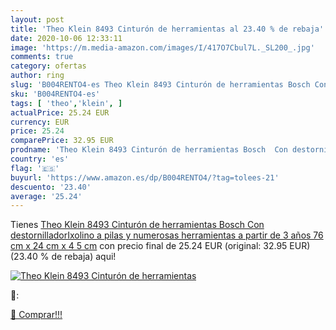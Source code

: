 ```yaml
---
layout: post
title: 'Theo Klein 8493 Cinturón de herramientas al 23.40 % de rebaja'
date: 2020-10-06 12:33:11
image: 'https://m.media-amazon.com/images/I/417O7Cbul7L._SL200_.jpg'
comments: true
category: ofertas
author: ring
slug: 'B004RENTO4-es Theo Klein 8493 Cinturón de herramientas Bosch Con...'
sku: 'B004RENTO4-es'
tags: [ 'theo','klein', ]
actualPrice: 25.24 EUR
currency: EUR
price: 25.24
comparePrice: 32.95 EUR
prodname: 'Theo Klein 8493 Cinturón de herramientas Bosch  Con destornilladorIxolino a pilas y numerosas herramientas  a partir de 3 años  76 cm x 24 cm x 4 5 cm'
country: 'es'
flag: '🇪🇸'
buyurl: 'https://www.amazon.es/dp/B004RENTO4/?tag=tolees-21'
descuento: '23.40'
average: '25.24'
---
```


Tienes [Theo Klein 8493 Cinturón de herramientas Bosch  Con destornilladorIxolino a pilas y numerosas herramientas  a partir de 3 años  76 cm x 24 cm x 4 5 cm](https://www.amazon.es/dp/B004RENTO4/?tag=tolees-21) con precio final de  25.24 EUR (original: 32.95 EUR) (23.40 %  de rebaja) aqui!

[![Theo Klein 8493 Cinturón de herramientas](https://m.media-amazon.com/images/I/417O7Cbul7L._SL200_.jpg)](https://www.amazon.es/dp/B004RENTO4/?tag=tolees-21)

🔎:


[🛒 Comprar!!!](https://www.amazon.es/dp/B004RENTO4/?tag=tolees-21)
